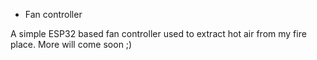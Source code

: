 * Fan controller

A simple ESP32 based fan controller used to extract hot air from my fire place.
More will come soon ;)

